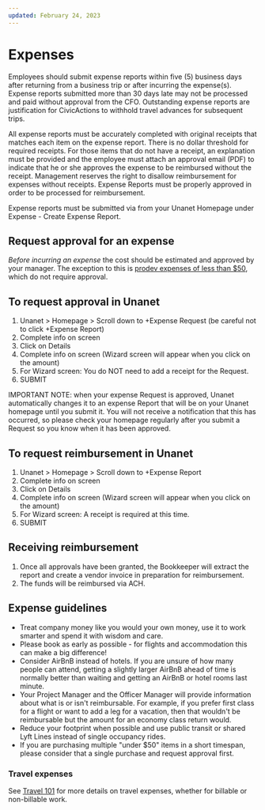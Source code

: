 ```yaml
---
updated: February 24, 2023
---
```


# Expenses

Employees should submit expense reports within five (5) business days after returning from a business trip or after incurring the expense(s). Expense reports submitted more than 30 days late may not be processed and paid without approval from the CFO. Outstanding expense reports are justification for CivicActions to withhold travel advances for subsequent trips.

All expense reports must be accurately completed with original receipts that matches each item on the expense report. There is no dollar threshold for required receipts. For those items that do not have a receipt, an explanation must be provided and the employee must attach an approval email (PDF) to indicate that he or she approves the expense to be reimbursed without the receipt. Management reserves the right to disallow reimbursement for expenses without receipts. Expense Reports must be properly approved in order to be processed for reimbursement.

Expense reports must be submitted via from your Unanet Homepage under Expense - Create Expense Report.

## Request approval for an expense

<!-- prettier-ignore -->
_Before incurring an expense_ the cost should be estimated and approved by your manager. The exception to this is [prodev expenses of less than $50](../employee-benefits/professional-development.md#your-prodev-budget), which do not require approval.

## To request approval in Unanet

1.  Unanet > Homepage > Scroll down to +Expense Request (be careful not to click +Expense Report)
2.  Complete info on screen
3.  Click on Details
4.  Complete info on screen (Wizard screen will appear when you click on the amount)
5.  For Wizard screen: You do NOT need to add a receipt for the Request.
6.  SUBMIT

IMPORTANT NOTE: when your expense Request is approved, Unanet automatically changes it to an expense Report that will be on your Unanet homepage until you submit it. You will not receive a notification that this has occurred, so please check your homepage regularly after you submit a Request so you know when it has been approved.

## To request reimbursement in Unanet

1.  Unanet > Homepage > Scroll down to +Expense Report
2.  Complete info on screen
3.  Click on Details
4.  Complete info on screen (Wizard screen will appear when you click on the amount)
5.  For Wizard screen: A receipt is required at this time.
6.  SUBMIT

## Receiving reimbursement

1.  Once all approvals have been granted, the Bookkeeper will extract the report and create a vendor invoice in preparation for reimbursement.
2.  The funds will be reimbursed via ACH.

## Expense guidelines

-   Treat company money like you would your own money, use it to work smarter and spend it with wisdom and care.
-   Please book as early as possible - for flights and accommodation this can make a big difference!
-   Consider AirBnB instead of hotels. If you are unsure of how many people can attend, getting a slightly larger AirBnB ahead of time is normally better than waiting and getting an AirBnB or hotel rooms last minute.
-   Your Project Manager and the Officer Manager will provide information about what is or isn't reimbursable. For example, if you prefer first class for a flight or want to add a leg for a vacation, then that wouldn't be reimbursable but the amount for an economy class return would.
-   Reduce your footprint when possible and use public transit or shared Lyft Lines instead of single occupancy rides.
-   If you are purchasing multiple "under $50" items in a short timespan, please consider that a single purchase and request approval first.

### Travel expenses

See [Travel 101](travel-time-tracking-and-expenses.md) for more details on travel expenses, whether for billable or non-billable work.
